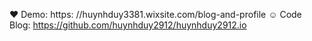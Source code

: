 ❤️ Demo: https: //huynhduy3381.wixsite.com/blog-and-profile
☺️ Code Blog: https://github.com/huynhduy2912/huynhduy2912.io
